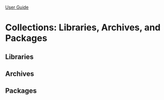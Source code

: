 [User Guide](index.md)

# Collections: Libraries, Archives, and Packages

## Libraries

## Archives

## Packages